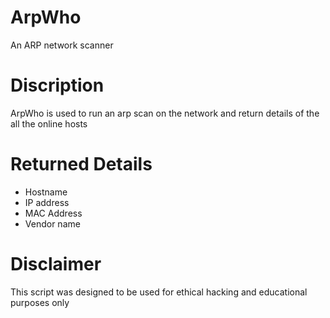 # ArpWho
An ARP network scanner

# Discription
ArpWho is used to run an arp scan on the network and return details of the all the online hosts

# Returned Details
* Hostname 
* IP address 
* MAC Address
* Vendor name


# Disclaimer 
This script was designed to be used for ethical hacking and educational purposes only 
